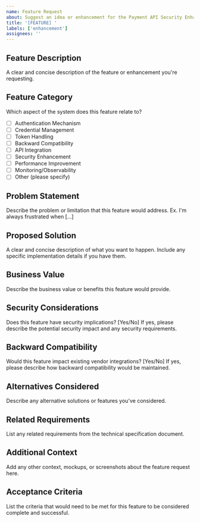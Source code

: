 ```yaml
---
name: Feature Request
about: Suggest an idea or enhancement for the Payment API Security Enhancement
title: '[FEATURE] '
labels: ['enhancement']
assignees: ''
---
```


## Feature Description
A clear and concise description of the feature or enhancement you're requesting.

## Feature Category
Which aspect of the system does this feature relate to?
- [ ] Authentication Mechanism
- [ ] Credential Management
- [ ] Token Handling
- [ ] Backward Compatibility
- [ ] API Integration
- [ ] Security Enhancement
- [ ] Performance Improvement
- [ ] Monitoring/Observability
- [ ] Other (please specify)

## Problem Statement
Describe the problem or limitation that this feature would address. Ex. I'm always frustrated when [...]

## Proposed Solution
A clear and concise description of what you want to happen. Include any specific implementation details if you have them.

## Business Value
Describe the business value or benefits this feature would provide.

## Security Considerations
Does this feature have security implications? [Yes/No]
If yes, please describe the potential security impact and any security requirements.

## Backward Compatibility
Would this feature impact existing vendor integrations? [Yes/No]
If yes, please describe how backward compatibility would be maintained.

## Alternatives Considered
Describe any alternative solutions or features you've considered.

## Related Requirements
List any related requirements from the technical specification document.

## Additional Context
Add any other context, mockups, or screenshots about the feature request here.

## Acceptance Criteria
List the criteria that would need to be met for this feature to be considered complete and successful.